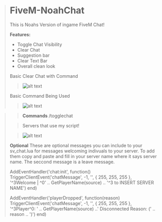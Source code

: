 > # FiveM-NoahChat #
> This is Noahs Version of ingame FiveM Chat!
> 
> **Features:**
> - Toggle Chat Visibility 
> - Clear Chat
> - Suggestion bar
> - Clear Text Bar
> - Overall clean look
> 
> Basic Clear Chat with Command
> 
> > ![alt text](https://cdn.discordapp.com/attachments/779842019723313162/800854901080064020/unknown.png)
> 
> Basic Command Being Used
> 
> > ![alt text](https://cdn.discordapp.com/attachments/779842019723313162/800854941321003028/unknown.png)
> 

> > **Commands**
> /togglechat
> 
> 
> > Servers that use my script! 
> 
> > ![alt text](https://cdn.discordapp.com/attachments/706446610929811507/801633188979146772/unknown.png)
> 
> **Optional**
> These are optional messages you can include to your sv_chat.lua for messages welcoming indivuals to your server. To add them copy and paste and fill in your server name where it says server name. The seccond message is a leave message.
> 
> 
> AddEventHandler('chat:init', function()
>     TriggerClientEvent('chatMessage', -1, '', { 255, 255, 255 }, '^3Welcome | ^0' .. GetPlayerName(source) .. '^3 to INSERT SERVER NAME')
> end)
> 
> AddEventHandler('playerDropped', function(reason)
>     TriggerClientEvent('chatMessage', -1, '', { 255, 255, 255 }, '^3Player^0: ' .. GetPlayerName(source) ..' Disconnected Reason: (' .. reason .. ')')
> end)
